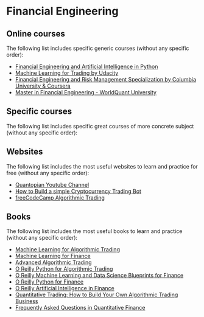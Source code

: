 # Financial Engineering

## Online courses
The following list includes specific generic courses (without any specific order):
* [Financial Engineering and Artificial Intelligence in Python](https://www.udemy.com/course/ai-finance/)
* [Machine Learning for Trading by Udacity](https://www.udacity.com/course/machine-learning-for-trading--ud501)
* [Financial Engineering and Risk Management Specialization by Columbia University & Coursera](https://www.coursera.org/specializations/financialengineering?ranEAID=G16icwf1PCI&ranMID=40328&ranSiteID=G16icwf1PCI-U_buJ2iH4YWtwLTOLSuPRg&siteID=G16icwf1PCI-U_buJ2iH4YWtwLTOLSuPRg&utm_campaign=G16icwf1PCI&utm_content=10&utm_medium=partners&utm_source=linkshare#courses)
* [Master in Financial Engineering - WorldQuant University](https://www.wqu.edu/programs/mscfe/)

## Specific courses
The following list includes specific great courses of more concrete subject (without any specific order):

## Websites
The following list includes the most useful websites to learn and practice for free (without any specific order):
* [Quantopian Youtube Channel](https://www.youtube.com/c/Quantopianvideos/videos)
* [How to Build a simple Cryptocurrency Trading Bot](https://www.youtube.com/watch?v=rc_Y6rdBqXM)
* [freeCodeCamp Algorithmic Trading](https://www.youtube.com/watch?v=xfzGZB4HhEE)

## Books
The following list includes the most useful books to learn and practice (without any specific order):
* [Machine Learning for Algorithmic Trading](https://github.com/stefan-jansen/machine-learning-for-trading#01-machine-learning-for-trading-from-idea-to-execution)
* [Machine Learning for Finance](https://github.com/PacktPublishing/Machine-Learning-for-Finance)
* [Advanced Algorithmic Trading](https://www.quantstart.com/advanced-algorithmic-trading-ebook/)
* [O Reilly Python for Algorithmic Trading](https://www.oreilly.com/library/view/python-for-algorithmic/9781492053347/)
* [O Reilly Machine Learning and Data Science Blueprints for Finance](https://www.oreilly.com/library/view/machine-learning-and/9781492073048/)
* [O Reilly Python for Finance](https://www.oreilly.com/library/view/python-for-finance/9781491945360/)
* [O Reilly Artificial Intelligence in Finance](https://www.oreilly.com/library/view/artificial-intelligence-in/9781492055426/)
* [Quantitative Trading: How to Build Your Own Algorithmic Trading Business](https://www.amazon.com/Quantitative-Trading-Build-Algorithmic-Business-dp-1119800064/dp/1119800064/ref=dp_ob_title_bk)
* [Frequently Asked Questions in Quantitative Finance](https://www.amazon.com/gp/product/0470748753/ref=as_li_tf_tl?ie=UTF8&camp=1789&creative=9325&creativeASIN=0470748753&linkCode=as2&tag=quant0f-20)
